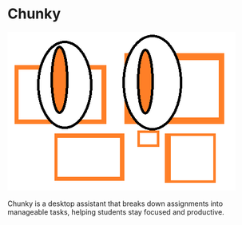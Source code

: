 # Chunky

![ScreenShot](/assets/Chunky.png)

 Chunky is a desktop assistant that breaks down assignments into manageable tasks, helping students stay focused and productive.


